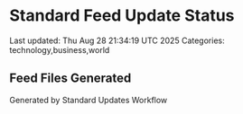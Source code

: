 # Standard Feed Update Status
Last updated: Thu Aug 28 21:34:19 UTC 2025
Categories: technology,business,world

## Feed Files Generated

Generated by Standard Updates Workflow
